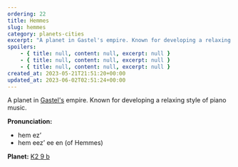 ```yaml
---
ordering: 22
title: Hemmes
slug: hemmes
category: planets-cities
excerpt: "A planet in Gastel's empire. Known for developing a relaxing style of piano music.\nPronunciation:\n\nh..."
spoilers:
    - { title: null, content: null, excerpt: null }
    - { title: null, content: null, excerpt: null }
    - { title: null, content: null, excerpt: null }
created_at: 2023-05-21T21:51:20+00:00
updated_at: 2023-06-02T02:51:24+00:00
---
```

A planet in [Gastel's](/category/planets-cities/gastel) empire. Known for developing a relaxing style of piano music.

**Pronunciation:**
- hem ez’
- hem eez’ ee en (of Hemmes)

**Planet:**
[K2 9 b](https://exoplanets.nasa.gov/exoplanet-catalog/4758/k2-9-b/)